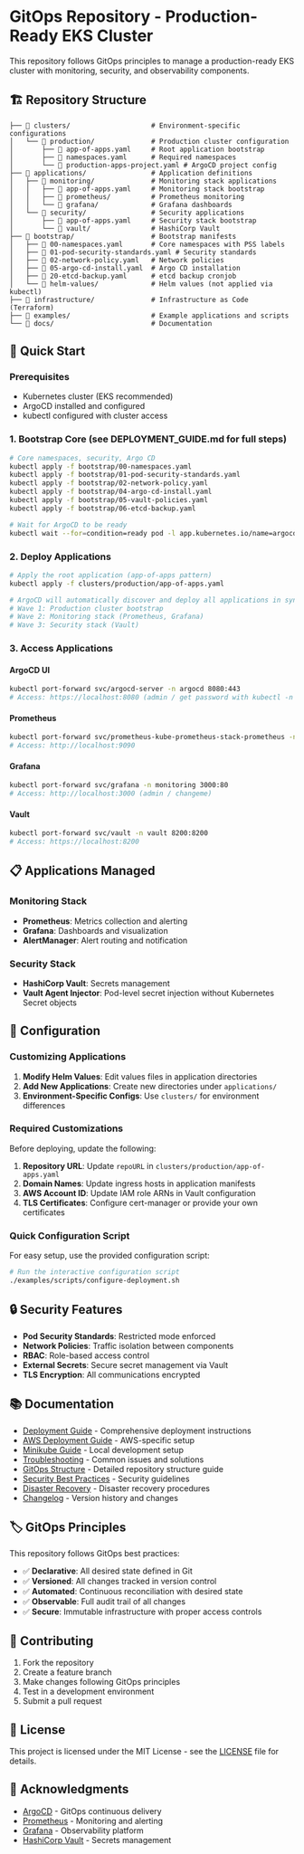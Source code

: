 # GitOps Repository - Production-Ready EKS Cluster

This repository follows GitOps principles to manage a production-ready EKS cluster with monitoring, security, and observability components.

## 🏗️ Repository Structure

```
├── 📁 clusters/                    # Environment-specific configurations
│   └── 📁 production/              # Production cluster configuration
│       ├── 📄 app-of-apps.yaml     # Root application bootstrap
│       ├── 📄 namespaces.yaml      # Required namespaces
│       └── 📄 production-apps-project.yaml # ArgoCD project config
├── 📁 applications/                # Application definitions
│   ├── 📁 monitoring/              # Monitoring stack applications
│   │   ├── 📄 app-of-apps.yaml     # Monitoring stack bootstrap
│   │   ├── 📁 prometheus/          # Prometheus monitoring
│   │   └── 📁 grafana/             # Grafana dashboards
│   └── 📁 security/                # Security applications
│       ├── 📄 app-of-apps.yaml     # Security stack bootstrap
│       └── 📁 vault/               # HashiCorp Vault
├── 📁 bootstrap/                   # Bootstrap manifests
│   ├── 📄 00-namespaces.yaml       # Core namespaces with PSS labels
│   ├── 📄 01-pod-security-standards.yaml # Security standards
│   ├── 📄 02-network-policy.yaml   # Network policies
│   ├── 📄 05-argo-cd-install.yaml  # Argo CD installation
│   ├── 📄 20-etcd-backup.yaml      # etcd backup cronjob
│   └── 📁 helm-values/             # Helm values (not applied via kubectl)
├── 📁 infrastructure/              # Infrastructure as Code (Terraform)
├── 📁 examples/                    # Example applications and scripts
└── 📁 docs/                        # Documentation
```

## 🚀 Quick Start

### Prerequisites

- Kubernetes cluster (EKS recommended)
- ArgoCD installed and configured
- kubectl configured with cluster access

### 1. Bootstrap Core (see DEPLOYMENT_GUIDE.md for full steps)

```bash
# Core namespaces, security, Argo CD
kubectl apply -f bootstrap/00-namespaces.yaml
kubectl apply -f bootstrap/01-pod-security-standards.yaml
kubectl apply -f bootstrap/02-network-policy.yaml
kubectl apply -f bootstrap/04-argo-cd-install.yaml
kubectl apply -f bootstrap/05-vault-policies.yaml
kubectl apply -f bootstrap/06-etcd-backup.yaml

# Wait for ArgoCD to be ready
kubectl wait --for=condition=ready pod -l app.kubernetes.io/name=argocd-server -n argocd --timeout=300s
```

### 2. Deploy Applications

```bash
# Apply the root application (app-of-apps pattern)
kubectl apply -f clusters/production/app-of-apps.yaml

# ArgoCD will automatically discover and deploy all applications in sync waves:
# Wave 1: Production cluster bootstrap
# Wave 2: Monitoring stack (Prometheus, Grafana)
# Wave 3: Security stack (Vault)
```

### 3. Access Applications

#### ArgoCD UI
```bash
kubectl port-forward svc/argocd-server -n argocd 8080:443
# Access: https://localhost:8080 (admin / get password with kubectl -n argocd get secret argocd-initial-admin-secret -o jsonpath="{.data.password}" | base64 -d)
```

#### Prometheus
```bash
kubectl port-forward svc/prometheus-kube-prometheus-stack-prometheus -n monitoring 9090:9090
# Access: http://localhost:9090
```

#### Grafana
```bash
kubectl port-forward svc/grafana -n monitoring 3000:80
# Access: http://localhost:3000 (admin / changeme)
```

#### Vault
```bash
kubectl port-forward svc/vault -n vault 8200:8200
# Access: https://localhost:8200
```

## 📋 Applications Managed

### Monitoring Stack
- **Prometheus**: Metrics collection and alerting
- **Grafana**: Dashboards and visualization
- **AlertManager**: Alert routing and notification

### Security Stack
- **HashiCorp Vault**: Secrets management
- **Vault Agent Injector**: Pod-level secret injection without Kubernetes Secret objects

## 🔧 Configuration

### Customizing Applications

1. **Modify Helm Values**: Edit values files in application directories
2. **Add New Applications**: Create new directories under `applications/`
3. **Environment-Specific Configs**: Use `clusters/` for environment differences

### Required Customizations

Before deploying, update the following:

1. **Repository URL**: Update `repoURL` in `clusters/production/app-of-apps.yaml`
2. **Domain Names**: Update ingress hosts in application manifests
3. **AWS Account ID**: Update IAM role ARNs in Vault configuration
4. **TLS Certificates**: Configure cert-manager or provide your own certificates

### Quick Configuration Script

For easy setup, use the provided configuration script:

```bash
# Run the interactive configuration script
./examples/scripts/configure-deployment.sh
```

## 🔒 Security Features

- **Pod Security Standards**: Restricted mode enforced
- **Network Policies**: Traffic isolation between components
- **RBAC**: Role-based access control
- **External Secrets**: Secure secret management via Vault
- **TLS Encryption**: All communications encrypted

## 📚 Documentation

- [Deployment Guide](DEPLOYMENT_GUIDE.md) - Comprehensive deployment instructions
- [AWS Deployment Guide](AWS_DEPLOYMENT_GUIDE.md) - AWS-specific setup
- [Minikube Guide](MINIKUBE_DEPLOYMENT_GUIDE.md) - Local development setup
- [Troubleshooting](TROUBLESHOOTING.md) - Common issues and solutions
- [GitOps Structure](docs/gitops-structure.md) - Detailed repository structure guide
- [Security Best Practices](docs/security-best-practices.md) - Security guidelines
- [Disaster Recovery](docs/disaster-recovery-runbook.md) - Disaster recovery procedures
- [Changelog](docs/CHANGELOG.md) - Version history and changes

## 🏷️ GitOps Principles

This repository follows GitOps best practices:

- ✅ **Declarative**: All desired state defined in Git
- ✅ **Versioned**: All changes tracked in version control
- ✅ **Automated**: Continuous reconciliation with desired state
- ✅ **Observable**: Full audit trail of all changes
- ✅ **Secure**: Immutable infrastructure with proper access controls

## 🤝 Contributing

1. Fork the repository
2. Create a feature branch
3. Make changes following GitOps principles
4. Test in a development environment
5. Submit a pull request

## 📄 License

This project is licensed under the MIT License - see the [LICENSE](LICENSE) file for details.

## 🙏 Acknowledgments

- [ArgoCD](https://argoproj.github.io/cd/) - GitOps continuous delivery
- [Prometheus](https://prometheus.io/) - Monitoring and alerting
- [Grafana](https://grafana.com/) - Observability platform
- [HashiCorp Vault](https://www.vaultproject.io/) - Secrets management